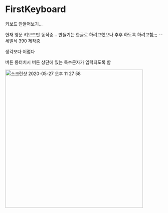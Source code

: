 # FirstKeyboard
키보드 만들어보기...


현재 영문 키보드만 동작중... 만들기는 한글로 하려고했으나 추후 하도록 하려고함;;;
-- 세벌식 390 제작중


생각보다 어렵다

버튼 롱터치시 버튼 상단에 있는 특수문자가 입력되도록 함 

<div>
  <img width="439" alt="스크린샷 2020-05-27 오후 11 27 58" src="https://user-images.githubusercontent.com/33385465/83033215-c7ad6680-a071-11ea-8674-74c4c9e9a9b1.png">
